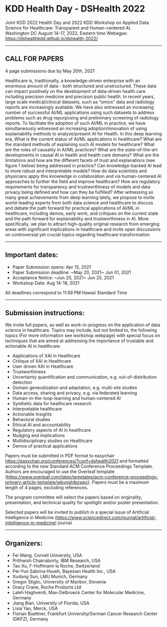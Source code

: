 # KDD Health Day - DSHealth 2022

Joint KDD 2022 Health Day and 2022 KDD Workshop on Applied Data Science for Healthcare: Transparent and Human-centered AI.  
Washington DC
August 14-17, 2022, Eastern time
Webagpe: https://dshealthkdd.github.io/dshealth-2022/

---------------------------------
CALL FOR PAPERS
---------------------------------

4 page submissions due by May 20th, 2021

Healthcare is, traditionally, a knowledge-driven enterprise with an enormous
amount of data - both structured and unstructured. These data can impact
positively on the development of data-driven health care including precision
medicine and precision public health. In recent years, large scale
medical/clinical datasets, such as “omics” data and radiology reports  are
increasingly available. We have also witnessed an increasing number of
successful AI/ML applications using such datasets to address problems such as
drug repurposing and preliminary screening of radiology reports. To facilitate
the adoption of such AI/ML in practice, we have simultaneously witnessed an
increasing adoption/innovation of using explainability methods to
analyze/present AI for Health.  In this deep learning era, What is the current
status of AI/ML applications in healthcare? What are the standard methods of
explaining such AI models for healthcare? What are the roles of causality in
AI/ML practices?  What are the state-of-the-art developments in causal AI in
health and health care domains?  What are the limitations and how are the
different facets of trust and explanations (see figure 1 below) being addressed
in practice? Can knowledge-backed AI lead to more robust and interpretable
models? How do data scientists and physicians apply this knowledge in
collaboration and via human-centered AI approaches to further the field and
improve healthcare? How are regulatory requirements for transparency and
trustworthiness of models and data privacy being defined and how can they be
fulfilled?
After witnessing so many great achievements from deep learning lately, we
propose to invite world-leading experts from both data science and healthcare
to discuss and debate the path forward for practical applications of AI/ML in
healthcare, including demos, early work, and critiques on the current state and
the path forward for explainability and trustworthiness in AI. More
specifically, we plan to attract high-quality original research from emerging
areas with significant implications in healthcare and invite open discussions
on controversial yet crucial topics regarding healthcare transformation


--------------------------
Important dates:
--------------------------

* Paper Submission opens: Apr 15, 2021
* Paper Submission deadline: ~May 20, 2021~ Jun 01, 2021
* Acceptance Notice: ~Jun 20, 2021~ Jun 25, 2021
* Workshop Date: Aug 14-18, 2021

All deadlines correspond to 11:59 PM Hawaii Standard Time 

---------------------------------
Submission instructions:
---------------------------------

We invite full papers, as well as work-in-progress on the application of data
science in healthcare. Topics may include, but not limited to, the following
topics (For more information see workshop webpage) with special focus on
techniques that are aimed at addressing the importance of trustable and
actionable AI in healthcare.

* Applications of XAI in Healthcare
* Critique of XAI in Healthcare
* User driven XAI in Healthcare
* Trustworthiness
* Uncertainty quantification and communication, e.g. out-of-distribution detection
* Domain generalization and adaptation, e.g. multi-site studies
* Data access, sharing and privacy, e.g. via federated learning
* Human-in-the-loop-learning and human-centered AI
* Synthetic data for healthcare research
* Interpretable healthcare
* Actionable Insights
* Behavioral studies
* Ethical AI and accountability
* Regulatory aspects of AI in healthcare
* Nudging and implications
* Multidisciplinary studies on Healthcare
* Demos of practical applications

Papers must be submitted in PDF format to easychair
https://easychair.org/conferences/?conf=dshealth2021 and formatted according to
the new Standard ACM Conference Proceedings Template. Authors are encouraged to use the Overleaf template (https://www.overleaf.com/latex/templates/acm-conference-proceedings-primary-article-template/wbvnghjbzwpc).
Papers must be a maximum length of 4 pages, excluding references.

The program committee will select the papers based on originality,
presentation, and technical quality for spotlight and/or poster presentation.

Selected papers will be invited to publish in a special issue of Artificial Intelligence in Medicine (https://www.sciencedirect.com/journal/artificial-intelligence-in-medicine) journal

---------------------------------
Organizers:
---------------------------------

* Fei Wang, Cornell University, USA
* Prithwish Chakraborty, IBM Research, USA
* Tao Xu, F-Hoffmann la Roche, Switzerland
* Pei-Yun Sabrina Hsueh, Bayesian Health Inc., USA
* Xudong Sun, LMU Munich, Germany
* Gregor Stiglic, University of Maribor, Slovenia
* Gracy Crane, Roche Products Ltd
* Laleh Haghverdi, Max-Delbrueck Center for Molecular Medicine, Germany
* Jiang Bian, University of Florida, USA
* Lixia Yao, Merck, USA
* Florian Buettner, Frankfurt University/German Cancer Research Center (DKFZ), Germany
